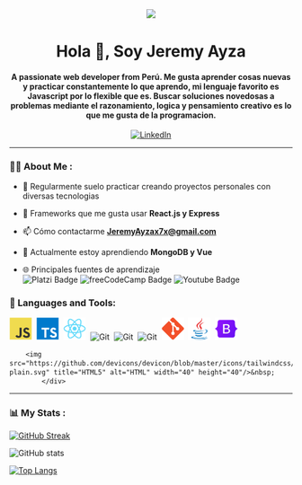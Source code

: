 <div id="header" align="center">
		<img src="https://media.giphy.com/media/5Zesu5VPNGJlm/giphy.gif" width="200" />
		<h1 align="center">Hola 👋, Soy Jeremy Ayza</h1>
		<h4 align="center">A passionate web developer from Perú.
			Me gusta aprender cosas nuevas y practicar constantemente lo que aprendo, mi lenguaje favorito es Javascript por lo flexible que es.
			Buscar soluciones novedosas a problemas mediante el razonamiento, logica y pensamiento creativo es lo que me gusta de la programacion.
		</h4>
</div>


<div id="badges" align="center">
		<a href="https://www.linkedin.com/in/jeremyayzamatias/" target="_blank">
				<img src="https://img.shields.io/badge/LinkedIn-0077B5?style=for-the-badge&logo=linkedin&logoColor=white"
						alt="LinkedIn" />
		</a>
</div>

---

### 👨‍💻 About Me :

- 📝 Regularmente suelo practicar creando proyectos personales con diversas tecnologias

- 💬 Frameworks que me gusta usar **React.js y Express**

- 📫 Cómo contactarme **JeremyAyzax7x@gmail.com**

- 🌱 Actualmente estoy aprendiendo **MongoDB y Vue**

- 🌐 Principales fuentes de aprendizaje <br>
<img src="https://img.shields.io/badge/Platzi-98CA3F?style=for-the-badge&logo=platzi&logoColor=white" alt="Platzi Badge" /> <img src="https://img.shields.io/badge/freecodecamp-27273D?style=for-the-badge&logo=freecodecamp&logoColor=white" alt="freeCodeCamp Badge" /> <img src="https://img.shields.io/badge/YouTube-FF0000?style=for-the-badge&logo=youtube&logoColor=white" alt="Youtube Badge">


<div align="left">
		<h3>🔨 Languages and Tools:</h3>
		<div>
				<img src="https://github.com/devicons/devicon/blob/master/icons/javascript/javascript-original.svg" title="JavaScript" alt="JavaScript" width="40" height="40"/>&nbsp;
				<img src="https://github.com/devicons/devicon/blob/master/icons/typescript/typescript-original.svg" title="JavaScript" alt="JavaScript" width="40" height="40"/>&nbsp;
				<img src="https://github.com/devicons/devicon/blob/master/icons/react/react-original.svg" title="React" alt="React" width="40" height="40"/>&nbsp;
				<img src="https://static.airpair.com/img/software/node.js.icon.png" title="Git"alt="Git" width="40" height="40"/>&nbsp;
        <img src="https://assets.website-files.com/61ca3f775a79ec5f87fcf937/6202fcdee5ee8636a145a41b_1234.png" title="Git"alt="Git" width="40" height="40"/>&nbsp;
        <img src="https://bobcares.com/wp-content/uploads/2022/06/mysql.png" title="Git" alt="Git" width="40" height="40"/>&nbsp;
				<img src="https://github.com/devicons/devicon/blob/master/icons/git/git-original.svg" title="Git" alt="Git" width="40" height="40"/>&nbsp;
				<img src="https://github.com/devicons/devicon/blob/master/icons/java/java-original.svg" title="Git"alt="Git" width="40" height="40"/>&nbsp;
				<img src="https://github.com/devicons/devicon/blob/master/icons/bootstrap/bootstrap-original.svg" title="Bootstrap" alt="Bootstrap" width="40" height="40"/>&nbsp;

        <img src="https://github.com/devicons/devicon/blob/master/icons/tailwindcss/tailwindcss-plain.svg" title="HTML5" alt="HTML" width="40" height="40"/>&nbsp;
			</div>
</div>

---

### 📊 My Stats :

[![GitHub Streak](http://github-readme-streak-stats.herokuapp.com?user=JeremyAyza&theme=chartreuse-dark&date_format=j%2Fn%5B%2FY%5D&sideNums=FFFFFF&sideLabels=40A6FF&ring=FF0000&fire=FF0000&dates=12DD70)](https://git.io/streak-stats)

![GitHub stats](https://github-readme-stats.vercel.app/api?username=YouDevs&show_icons=true&theme=radical)

[![Top Langs](https://github-readme-stats.vercel.app/api/top-langs/?username=YouDevs&theme=tokyonight)](https://github.com/anuraghazra/github-readme-stats)
